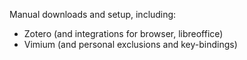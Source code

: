 Manual downloads and setup, including:
- Zotero (and integrations for browser, libreoffice)
- Vimium (and personal exclusions and key-bindings)
